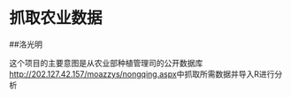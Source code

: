 # 抓取农业数据
##洛光明

这个项目的主要意图是从农业部种植管理司的公开数据库<http://202.127.42.157/moazzys/nongqing.aspx>中抓取所需数据并导入R进行分析
